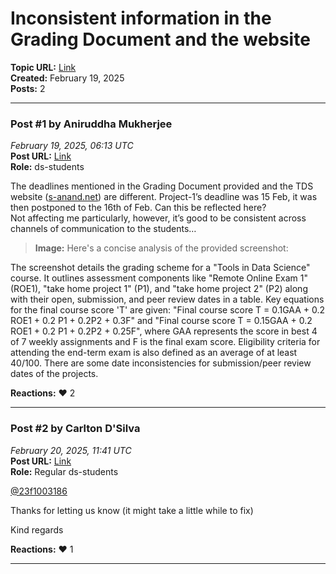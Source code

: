 # Inconsistent information in the Grading Document and the website
**Topic URL:** [Link](https://discourse.onlinedegree.iitm.ac.in/t/inconsistent-information-in-the-grading-document-and-the-website/167679)  
**Created:** February 19, 2025  
**Posts:** 2  

---

### Post #1 by **Aniruddha Mukherjee**
*February 19, 2025, 06:13 UTC*  
**Post URL:** [Link](https://discourse.onlinedegree.iitm.ac.in/t/inconsistent-information-in-the-grading-document-and-the-website/167679/1)  
**Role:**  ds-students

The deadlines mentioned in the Grading Document provided and the TDS website ([s-anand.net](http://s-anand.net)) are different. Project-1’s deadline was 15 Feb, it was then postponed to the 16th of Feb. Can this be reflected here?  
Not affecting me particularly, however, it’s good to be consistent across channels of communication to the students…



> **Image:** Here's a concise analysis of the provided screenshot:

The screenshot details the grading scheme for a "Tools in Data Science" course.  It outlines assessment components like "Remote Online Exam 1" (ROE1), "take home project 1" (P1), and "take home project 2" (P2) along with their open, submission, and peer review dates in a table. Key equations for the final course score 'T' are given: "Final course score T = 0.1GAA + 0.2 ROE1 + 0.2 P1 + 0.2P2 + 0.3F" and "Final course score T = 0.15GAA + 0.2 ROE1 + 0.2 P1 + 0.2P2 + 0.25F", where GAA represents the score in best 4 of 7 weekly assignments and F is the final exam score. Eligibility criteria for attending the end-term exam is also defined as an average of at least 40/100. There are some date inconsistencies for submission/peer review dates of the projects.



**Reactions:** ❤️ 2

---

### Post #2 by **Carlton D'Silva**
*February 20, 2025, 11:41 UTC*  
**Post URL:** [Link](https://discourse.onlinedegree.iitm.ac.in/t/inconsistent-information-in-the-grading-document-and-the-website/167679/2)  
**Role:** Regular ds-students

[@23f1003186](https://discourse.onlinedegree.iitm.ac.in/u/23f1003186)

Thanks for letting us know (it might take a little while to fix)

Kind regards

**Reactions:** ❤️ 1

---
